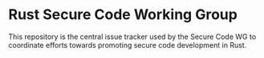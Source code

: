 # Rust Secure Code Working Group

This repository is the central issue tracker used by the Secure Code WG to coordinate efforts towards promoting secure code development in Rust.
